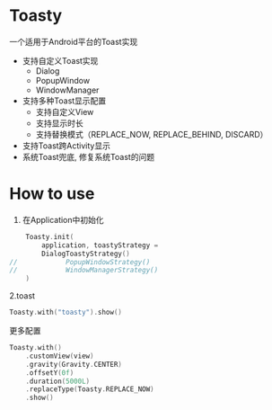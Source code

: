 # Toasty

一个适用于Android平台的Toast实现

* 支持自定义Toast实现
    * Dialog
    * PopupWindow
    * WindowManager
* 支持多种Toast显示配置
    * 支持自定义View
    * 支持显示时长
    * 支持替换模式（REPLACE_NOW, REPLACE_BEHIND, DISCARD）
* 支持Toast跨Activity显示
* 系统Toast兜底, 修复系统Toast的问题

# How to use

1. 在Application中初始化

```kotlin
    Toasty.init(
        application, toastyStrategy =
        DialogToastyStrategy()
//            PopupWindowStrategy()
//            WindowManagerStrategy()
    )
```

2.toast

```kotlin
Toasty.with("toasty").show()
```

更多配置

```kotlin
Toasty.with()
    .customView(view)
    .gravity(Gravity.CENTER)
    .offsetY(0f)
    .duration(5000L)
    .replaceType(Toasty.REPLACE_NOW)
    .show()
```
